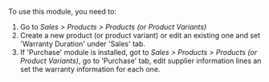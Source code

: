 To use this module, you need to:

1.  Go to *Sales \> Products \> Products (or Product Variants)*
2.  Create a new product (or product variant) or edit an existing one
    and set 'Warranty Duration' under 'Sales' tab.
3.  If 'Purchase' module is installed, got to *Sales \> Products \>
    Products (or Product Variants)*, go to 'Purchase' tab, edit supplier
    information lines an set the warranty information for each one.
